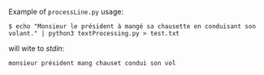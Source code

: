 Example of `processLine.py` usage:

```
$ echo "Monsieur le président à mangé sa chausette en conduisant son volant." | python3 textProcessing.py > test.txt
```

will wite to *stdin*:

`monsieur président mang chauset condui son vol`
